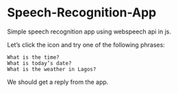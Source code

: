 # Speech-Recognition-App
Simple speech recognition app using webspeech api in js.


Let’s click the icon and try one of the following phrases:

    What is the time?
    What is today’s date?
    What is the weather in Lagos?

We should get a reply from the app.
